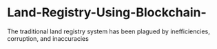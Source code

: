 # Land-Registry-Using-Blockchain-
The traditional land registry system has been plagued by inefficiencies, corruption, and inaccuracies

